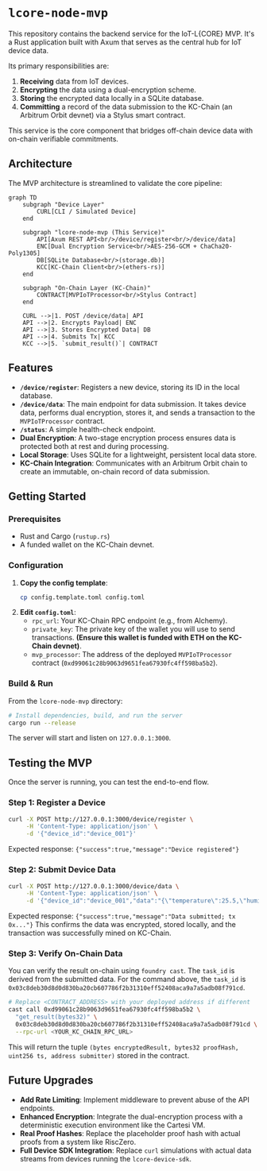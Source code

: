 # `lcore-node-mvp`

This repository contains the backend service for the IoT-L{CORE} MVP. It's a Rust application built with Axum that serves as the central hub for IoT device data.

Its primary responsibilities are:
1.  **Receiving** data from IoT devices.
2.  **Encrypting** the data using a dual-encryption scheme.
3.  **Storing** the encrypted data locally in a SQLite database.
4.  **Committing** a record of the data submission to the KC-Chain (an Arbitrum Orbit devnet) via a Stylus smart contract.

This service is the core component that bridges off-chain device data with on-chain verifiable commitments.

## Architecture

The MVP architecture is streamlined to validate the core pipeline:

```mermaid
graph TD
    subgraph "Device Layer"
        CURL[CLI / Simulated Device]
    end

    subgraph "lcore-node-mvp (This Service)"
        API[Axum REST API<br/>/device/register<br/>/device/data]
        ENC[Dual Encryption Service<br/>AES-256-GCM + ChaCha20-Poly1305]
        DB[SQLite Database<br/>(storage.db)]
        KCC[KC-Chain Client<br/>(ethers-rs)]
    end

    subgraph "On-Chain Layer (KC-Chain)"
        CONTRACT[MVPIoTProcessor<br/>Stylus Contract]
    end

    CURL -->|1. POST /device/data| API
    API -->|2. Encrypts Payload| ENC
    API -->|3. Stores Encrypted Data| DB
    API -->|4. Submits Tx| KCC
    KCC -->|5. `submit_result()`| CONTRACT
```

## Features

-   **`/device/register`**: Registers a new device, storing its ID in the local database.
-   **`/device/data`**: The main endpoint for data submission. It takes device data, performs dual encryption, stores it, and sends a transaction to the `MVPIoTProcessor` contract.
-   **`/status`**: A simple health-check endpoint.
-   **Dual Encryption**: A two-stage encryption process ensures data is protected both at rest and during processing.
-   **Local Storage**: Uses SQLite for a lightweight, persistent local data store.
-   **KC-Chain Integration**: Communicates with an Arbitrum Orbit chain to create an immutable, on-chain record of data submission.

## Getting Started

### Prerequisites
- Rust and Cargo (`rustup.rs`)
- A funded wallet on the KC-Chain devnet.

### Configuration

1.  **Copy the config template**:
    ```bash
    cp config.template.toml config.toml
    ```
2.  **Edit `config.toml`**:
    -   `rpc_url`: Your KC-Chain RPC endpoint (e.g., from Alchemy).
    -   `private_key`: The private key of the wallet you will use to send transactions. **(Ensure this wallet is funded with ETH on the KC-Chain devnet)**.
    -   `mvp_processor`: The address of the deployed `MVPIoTProcessor` contract (`0xd99061c28b9063d9651fea67930fc4ff598ba5b2`).

### Build & Run

From the `lcore-node-mvp` directory:

```bash
# Install dependencies, build, and run the server
cargo run --release
```
The server will start and listen on `127.0.0.1:3000`.

## Testing the MVP

Once the server is running, you can test the end-to-end flow.

### Step 1: Register a Device

```bash
curl -X POST http://127.0.0.1:3000/device/register \
     -H 'Content-Type: application/json' \
     -d '{"device_id":"device_001"}'
```
Expected response: `{"success":true,"message":"Device registered"}`

### Step 2: Submit Device Data

```bash
curl -X POST http://127.0.0.1:3000/device/data \
     -H 'Content-Type: application/json' \
     -d '{"device_id":"device_001","data":"{\"temperature\":25.5,\"humidity\":60.1}","timestamp":1718576400}'
```
Expected response: `{"success":true,"message":"Data submitted; tx 0x..."}`
This confirms the data was encrypted, stored locally, and the transaction was successfully mined on KC-Chain.

### Step 3: Verify On-Chain Data

You can verify the result on-chain using `foundry cast`. The `task_id` is derived from the submitted data. For the command above, the `task_id` is `0x03c8deb30d8d0d830ba20cb607786f2b31310eff52408aca9a7a5adb08f791cd`.

```bash
# Replace <CONTRACT_ADDRESS> with your deployed address if different
cast call 0xd99061c28b9063d9651fea67930fc4ff598ba5b2 \
  "get_result(bytes32)" \
  0x03c8deb30d8d0d830ba20cb607786f2b31310eff52408aca9a7a5adb08f791cd \
  --rpc-url <YOUR_KC_CHAIN_RPC_URL>
```
This will return the tuple `(bytes encryptedResult, bytes32 proofHash, uint256 ts, address submitter)` stored in the contract.

## Future Upgrades

- **Add Rate Limiting**: Implement middleware to prevent abuse of the API endpoints.
- **Enhanced Encryption**: Integrate the dual-encryption process with a deterministic execution environment like the Cartesi VM.
- **Real Proof Hashes**: Replace the placeholder proof hash with actual proofs from a system like RiscZero.
- **Full Device SDK Integration**: Replace `curl` simulations with actual data streams from devices running the `lcore-device-sdk`. 